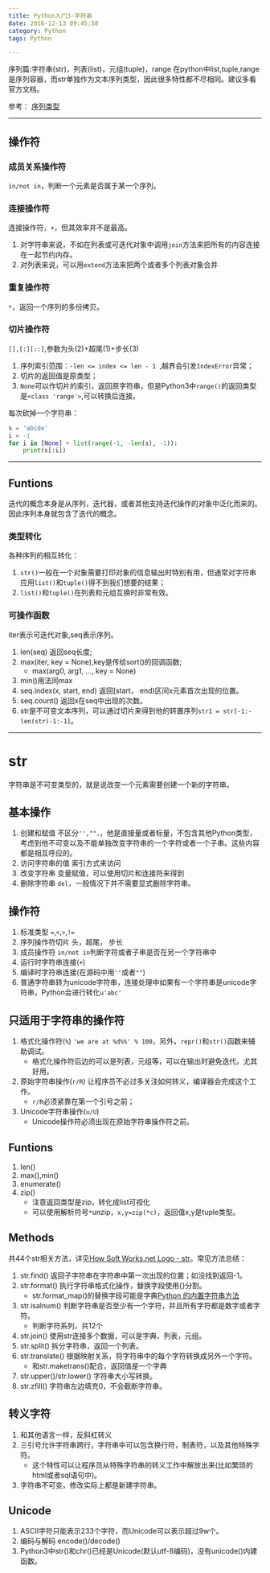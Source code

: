 ```yaml
---
title: Python入门3-字符串
date: 2016-12-13 09:45:58
category: Python
tags: Python

---
```


序列篇:字符串(str)，列表(list)，元组(tuple)，range
在python中list,tuple,range是序列容器，而str单独作为文本序列类型，因此很多特性都不尽相同。建议多看官方文档。

参考： [序列类型](https://docs.python.org/3/library/stdtypes.html#sequence-types-list-tuple-range)

---

## 操作符

### 成员关系操作符
`in/not in`，判断一个元素是否属于某一个序列。

### 连接操作符
连接操作符，`+`，但其效率并不是最高。
1. 对字符串来说，不如在列表或可迭代对象中调用`join`方法来把所有的内容连接在一起节约内存。
2. 对列表来说，可以用`extend`方法来把两个或者多个列表对象合并

### 重复操作符
`*`，返回一个序列的多份拷贝。

### 切片操作符
`[],[:][::]`,参数为头(2)+超尾(1)+步长(3)
1. 序列索引范围：`-len <= index <= len - 1 `,越界会引发`IndexError`异常；
2. 切片的返回值是原类型；
3. `None`可以作切片的索引，返回原字符串，但是Python3中`range()`的返回类型是`<class 'range'>`,可以转换后连接。

每次砍掉一个字符串：
```Python
s = 'abcde'
i = -1
for i in [None] + list(range(-1, -len(s), -1)):
    print(s[:i])
```

---

## Funtions

迭代的概念本身是从序列，迭代器，或者其他支持迭代操作的对象中泛化而来的。因此序列本身就包含了迭代的概念。

### 类型转化
各种序列的相互转化：
1. `str()`一般在一个对象需要打印对象的信息输出时特别有用，但通常对字符串应用`list()`和`tuple()`得不到我们想要的结果；
2. `list()`和`tuple()`在列表和元组互换时非常有效。

### 可操作函数
iter表示可迭代对象,seq表示序列。
1. len(seq) 返回seq长度;
2. max(iter, key = None),key是传给sort()的回调函数;
	+ max(arg0, arg1, ..., key = None)
3. min()用法同max
4. seq.index(x, start, end) 返回[start， end)区间x元素首次出现的位置。
5. seq.count() 返回x在seq中出现的次数。
6. str是不可变文本序列，可以通过切片来得到他的转置序列`str1 = str[-1:-len(str)-1:-1]`。

---

# str

字符串是不可变类型的，就是说改变一个元素需要创建一个新的字符串。

## 基本操作
1. 创建和赋值 不区分`'',""，`，他是直接量或者标量，不包含其他Python类型，考虑到他不可变以及不能单独改变字符串的一个字符或者一个子串。这些内容都是相互呼应的。
2. 访问字符串的值 索引方式来访问
3. 改变字符串 变量赋值，可以使用切片和连接符来得到
4. 删除字符串 `del`，一般情况下并不需要显式删除字符串。

## 操作符
1. 标准类型 `=`,`<`,`>`,`!=`
2. 序列操作符切片 头，超尾， 步长
3. 成员操作符 `in/not in`判断字符或者子串是否在另一个字符串中
4. 运行时字符串连接(`+`)
5. 编译时字符串连接(在源码中用`''`或者`""`)
6. 普通字符串转为unicode字符串，连接处理中如果有一个字符串是unicode字符串，Python会进行转化`u'abc'`

## 只适用于字符串的操作符
1. 格式化操作符(`%`) `'we are at %d%%' % 100`，另外，`repr()`和`str()`函数来辅助调试。
	+ 格式化操作符后边的可以是列表，元组等，可以在输出时避免迭代，尤其好用。
2. 原始字符串操作(`r/R`) 让程序员不必过多关注如何转义，编译器会完成这个工作。
	+ `r/R`必须紧靠在第一个引号之前；
3. Unicode字符串操作(`u/U`)
	+ Unicode操作符必须出现在原始字符串操作符之前。

## Funtions
1. len()
2. max(),min()
3. enumerate()
4. zip()
	+ 注意返回类型是zip，转化成list可视化
	+ 可以使用解析符号`*`unzip，`x,y=zip(*c)`，返回值x,y是tuple类型。

## Methods
共44个str相关方法，详见[How Soft Works.net Logo - str](http://www.howsoftworks.net/python.api/builtins/str_capitalize.html)。常见方法总结：
1. str.find() 返回子字符串在字符串中第一次出现的位置；如没找到返回-1。
2. str.format() 执行字符串格式化操作，替换字段使用{}分割。
	+ str.format_map()的替换字段可能是字典[Python 的内置字符串方法](https://segmentfault.com/a/1190000004598007)
3. str.isalnum() 判断字符串是否至少有一个字符，并且所有字符都是数字或者字符。
	+ 判断字符系列，共12个
4. str.join() 使用str连接多个数据，可以是字典，列表，元组。
5. str.split() 拆分字符串，返回一个列表。
6. str.translate() 根据映射关系，将字符串中的每个字符转换成另外一个字符。
	+ 和str.maketrans()配合，返回值是一个字典
7. str.upper()/str.lower() 字符串大小写转换。
8. str.zfill() 字符串左边填充0，不会截断字符串。

## 转义字符
1. 和其他语言一样，反斜杠转义
2. 三引号允许字符串跨行，字符串中可以包含换行符，制表符，以及其他特殊字符。
	+ 这个特性可以让程序员从特殊字符串的转义工作中解放出来(比如繁琐的html或者sql语句中)。
3. 字符串不可变，修改实际上都是新建字符串。

## Unicode
1. ASCII字符只能表示233个字符，而Unicode可以表示超过9w个。
2. 编码与解码 encode()/decode()
3. Python3中str()和chr()已经是Unicode(默认utf-8编码)，没有unicode()内建函数。